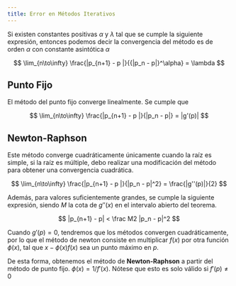 ```yaml
---
title: Error en Métodos Iterativos
---
```


Si existen constantes positivas $\alpha$ y $\lambda$ tal que se cumple la siguiente expresión, entonces podemos decir la convergencia del método es de orden $\alpha$ con constante asintótica $\alpha$

$$
\lim_{n\to\infty} \frac{|p_{n+1} - p |}{{|p_n - p|}^\alpha} = \lambda
$$

## Punto Fijo

El método del punto fijo converge linealmente. Se cumple que

$$
\lim_{n\to\infty} \frac{|p_{n+1} - p |}{|p_n - p|} = |g'(p)|
$$

## Newton-Raphson

Este método converge cuadráticamente únicamente cuando la raíz es simple, si la raíz es múltiple, debo realizar una modificación del método para obtener una convergencia cuadrática.

$$
\lim_{n\to\infty} \frac{|p_{n+1} - p |}{|p_n - p|^2} = \frac{|g''(p)|}{2}
$$

Además, para valores suficientemente grandes, se cumple la siguiente expresión, siendo $M$ la cota de $g''(x)$ en el intervalo abierto del teorema.

$$
|p_{n+1} - p| < \frac M2 |p_n - p|^2
$$

Cuando $g'(p) = 0$, tendremos que los métodos convergen cuadráticamente, por lo que el método de newton consiste en multiplicar $f(x)$ por otra función $\phi(x)$, tal que $x -\phi(x)f(x)$ sea un punto máximo en $p$.

De esta forma, obtenemos el método de **Newton-Raphson** a partir del método de punto fijo. $\phi(x) = 1/f'(x)$. Nótese que esto es solo válido si $f'(p) \neq 0$
